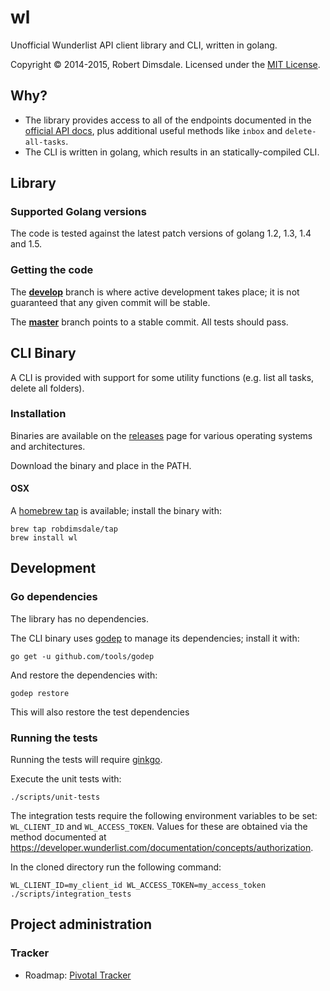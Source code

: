 wl
========

Unofficial Wunderlist API client library and CLI, written in golang.

Copyright © 2014-2015, Robert Dimsdale. Licensed under the [MIT License](https://github.com/robdimsdale/wl/blob/master/LICENSE).

## Why?

- The library provides access to all of the endpoints documented in the [official API docs](https://developer.wunderlist.com/documentation/), plus additional useful methods like `inbox` and `delete-all-tasks`.
- The CLI is written in golang, which results in an statically-compiled CLI.

## Library

### Supported Golang versions

The code is tested against the latest patch versions of golang 1.2, 1.3, 1.4 and 1.5.

### Getting the code

The [**develop**](https://github.com/robdimsdale/wl/tree/develop) branch is where active development takes place; it is not guaranteed that any given commit will be stable.

The [**master**](https://github.com/robdimsdale/wl/tree/master) branch points to a stable commit. All tests should pass.

## CLI Binary

A CLI is provided with support for some utility functions (e.g. list all tasks, delete all folders).

### Installation

Binaries are available on the [releases](https://github.com/robdimsdale/wl/releases) page for various operating systems and architectures.

Download the binary and place in the PATH.

#### OSX

A [homebrew tap](https://github.com/robdimsdale/homebrew-tap) is available; install the binary with:

```
brew tap robdimsdale/tap
brew install wl
```

## Development

### Go dependencies

The library has no dependencies.

The CLI binary uses [godep](https://github.com/tools/godep) to manage its dependencies; install it with:

```
go get -u github.com/tools/godep
```

And restore the dependencies with:

```
godep restore
```

This will also restore the test dependencies

### Running the tests

Running the tests will require [ginkgo](http://onsi.github.io/ginkgo/).

Execute the unit tests with:

```
./scripts/unit-tests
```

The integration tests require the following environment variables to be set:
`WL_CLIENT_ID` and `WL_ACCESS_TOKEN`. Values for these are obtained via the method documented at https://developer.wunderlist.com/documentation/concepts/authorization.

In the cloned directory run the following command:

```
WL_CLIENT_ID=my_client_id WL_ACCESS_TOKEN=my_access_token ./scripts/integration_tests
```
## Project administration

### Tracker

- Roadmap: [Pivotal Tracker](https://www.pivotaltracker.com/n/projects/1235310)
